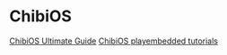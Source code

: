 # ChibiOS

[ChibiOS Ultimate Guide](http://www.chibios.org/dokuwiki/doku.php?id=chibios:book:start)
[ChibiOS playembedded tutorials](http://www.playembedded.org/blog/en/category/articles/chibios/?mode=list)
